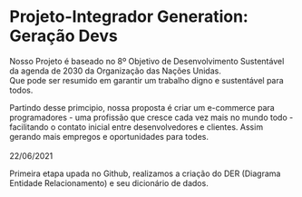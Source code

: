# Projeto-Integrador Generation: Geração Devs
<p>Nosso Projeto é baseado no 8º Objetivo de Desenvolvimento Sustentável da agenda de 2030 da Organização das Nações Unidas. <br> Que pode ser resumido em garantir um trabalho digno e sustentável para todos.</p>
<p2>Partindo desse primcipio, nossa proposta é criar um e-commerce para programadores - uma profissão que cresce cada vez mais no mundo todo - 
facilitando o contato inicial entre desenvolvedores e clientes. Assim gerando mais empregos e oportunidades para todes.</p2>
<br></br>
22/06/2021
<p>Primeira etapa upada no Github, realizamos a criação do DER (Diagrama Entidade Relacionamento) e seu dicionário de dados.</p>
